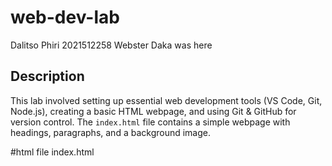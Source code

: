 # web-dev-lab

Dalitso Phiri 2021512258
Webster Daka  was here

## Description
This lab involved setting up essential web development tools (VS Code, Git, Node.js), creating a basic HTML webpage, and using Git & GitHub for version control. The `index.html` file contains a simple webpage with headings, paragraphs, and a background image.

#html file
index.html
